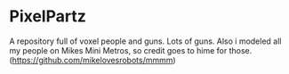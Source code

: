 # PixelPartz
A repository full of voxel people and guns. Lots of guns.
Also i modeled all my people on Mikes Mini Metros, so credit goes to hime for those. (https://github.com/mikelovesrobots/mmmm)
